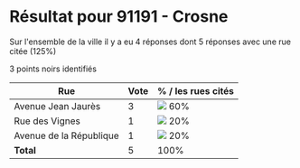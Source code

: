 # Résultat pour 91191 - Crosne

Sur l'ensemble de la ville il y a eu 4 réponses dont 5 réponses avec une rue citée (125%)

3 points noirs identifiés

| Rue | Vote | % / les rues cités|
|-----|------|-------------------|
| Avenue Jean Jaurès | 3 | <img src="../../img/bar_60.gif" />&nbsp;60%|
| Rue des Vignes | 1 | <img src="../../img/bar_20.gif" />&nbsp;20%|
| Avenue de la République | 1 | <img src="../../img/bar_20.gif" />&nbsp;20%|
| **Total** | 5 | 100%|
